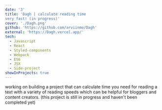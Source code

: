 ```yaml
---
date: '3'
title: 'Dagh | calculate reading time
very fast! (in progress)'
cover: './Dagh.png'
github: 'https://github.com/arviinmo/Dagh'
external: 'https://Dagh.vercel.app/'
tech:
  - Javascript
  - React
  - Styled-components
  - Webpack
  - ES6
  - JSX
  - Side-project
showInProjects: true
---
```


working on building a project that can calculate time you need for reading a text with a variety of reading speeds which can be helpful for bloggers and content creators. (this project is still in progress and haven't been completed yet)
